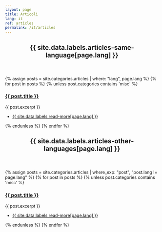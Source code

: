 ```yaml
---
layout: page
title: Articoli
lang: it
ref: articles
permalink: /it/articles
---
```


<section>
	<header class="major">
		<h2><a id="same-language">{{ site.data.labels.articles-same-language[page.lang] }}</a></h2>
	</header>
	<div class="posts">
	{% assign posts = site.categories.articles | where: "lang", page.lang %}
	{% for post in posts %}
		{% unless post.categories contains 'misc' %}
		<article>
			<a href="{{ site.baseurl }}{{ post.url }}" class="image"><img src="{{ post.image }}" alt="" /></a>
			<h3><a href="{{ site.baseurl }}{{ post.url }}">{{ post.title }}</a></h3>
			<p>{{ post.excerpt }}</p>
			<ul class="actions">
				<li><a href="{{ post.url }}" class="button">{{ site.data.labels.read-more[page.lang] }}</a></li>
			</ul>
		</article>
		{% endunless %}
	{% endfor %}
	</div>
</section>

<section>
	<header class="major">
		<h2><a id="other-languages">{{ site.data.labels.articles-other-languages[page.lang] }}</a></h2>
	</header>
	<div class="posts">
	{% assign posts = site.categories.articles | where_exp: "post", "post.lang != page.lang" %}
	{% for post in posts %}
		{% unless post.categories contains 'misc' %}
		<article>
			<a href="{{ site.baseurl }}{{ post.url }}" class="image"><img src="{{ post.image }}" alt="" /></a>
			<h3><a href="{{ site.baseurl }}{{ post.url }}">{{ post.title }}</a></h3>
			<p>{{ post.excerpt }}</p>
			<ul class="actions">
				<li><a href="{{ post.url }}" class="button">{{ site.data.labels.read-more[page.lang] }}</a></li>
			</ul>
		</article>
		{% endunless %}
	{% endfor %}
	</div>
</section>

